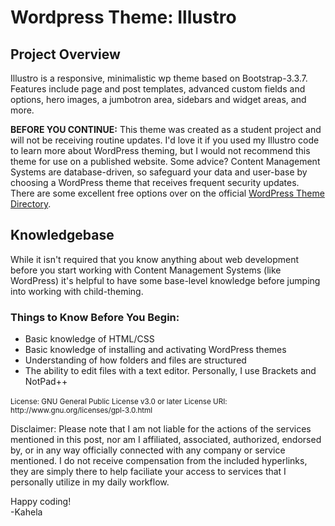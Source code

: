 # Wordpress Theme: Illustro 
<h2> Project Overview </h2>
<p>Illustro is a responsive, minimalistic wp theme based on Bootstrap-3.3.7. Features include page and post templates, advanced custom fields and options, hero images, a jumbotron area, sidebars and widget areas, and more. </p>

<p><strong>BEFORE YOU CONTINUE:</strong> This theme was created as a student project and will not be receiving routine updates. I'd love it if you used my Illustro code to learn more about WordPress theming, but I would not recommend this theme for use on a published website. Some advice? Content Management Systems are database-driven, so safeguard your data and user-base by choosing a WordPress theme that receives frequent security updates. There are some excellent free options over on the official <a href="https://wordpress.org/themes/" target="_blank">WordPress Theme Directory</a>.</p>

<section>
  <h2>Knowledgebase</h2>

  <p>While it isn't required that you know anything about web development before you start working with Content Management Systems (like WordPress) it's helpful to have some base-level knowledge before jumping into working with child-theming.</p>

  <h3 id="knowledge">Things to Know Before You Begin:</h3>
  <ul aria-labelledby="knowledge">                                               
   <li>Basic knowledge of HTML/CSS</li>
    <li>Basic knowledge of installing and activating WordPress themes</li>
    <li>Understanding of how folders and files are structured</li>
    <li>The ability to edit files with a text editor. Personally, I use Brackets and NotPad++</li>
  </ul>
</section>

<section>
  <small>License: GNU General Public License v3.0 or later</small>
 <small>License URI: http://www.gnu.org/licenses/gpl-3.0.html </small>
 <p>Disclaimer: Please note that I am not liable for the actions of the services mentioned in this post, nor am I affiliated, associated, authorized, endorsed by, or in any way officially connected with any company or service mentioned. I do not receive compensation from the included hyperlinks, they are simply there to help faciliate your access to services that I personally utilize in my daily workflow. </p>
 
<p> Happy coding! <br>
-Kahela</p>
</section>
